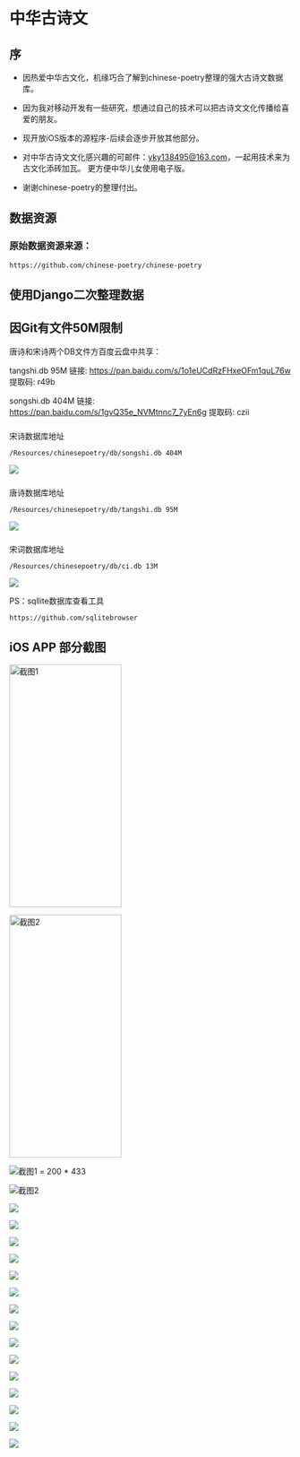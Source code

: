 # 中华古诗文

## 序
+ 因热爱中华古文化，机缘巧合了解到chinese-poetry整理的强大古诗文数据库。

+ 因为我对移动开发有一些研究，想通过自己的技术可以把古诗文文化传播给喜爱的朋友。

+ 现开放iOS版本的源程序-后续会逐步开放其他部分。

+ 对中华古诗文文化感兴趣的可邮件：yky138495@163.com，一起用技术来为古文化添砖加瓦。
更方便中华儿女使用电子版。

+ 谢谢chinese-poetry的整理付出。


## 数据资源

### 原始数据资源来源：
```
https://github.com/chinese-poetry/chinese-poetry
```

## 使用Django二次整理数据

## 因Git有文件50M限制

唐诗和宋诗两个DB文件方百度云盘中共享：

tangshi.db  95M
链接: https://pan.baidu.com/s/1o1eUCdRzFHxeOFm1quL76w 提取码: r49b

songshi.db 404M
链接: https://pan.baidu.com/s/1gvQ35e_NVMtnnc7_7yEn6g 提取码: czii

### 
宋诗数据库地址
```
/Resources/chinesepoetry/db/songshi.db 404M
```

![](https://github.com/yky138495/chinese-poetry-iOS/blob/master/img/songshi.png?raw=true)

### 
唐诗数据库地址
```
/Resources/chinesepoetry/db/tangshi.db 95M
```
![](https://github.com/yky138495/chinese-poetry-iOS/blob/master/img/tangshi.png?raw=true)


### 
宋词数据库地址
```
/Resources/chinesepoetry/db/ci.db 13M
```
![](https://github.com/yky138495/chinese-poetry-iOS/blob/master/img/ci.png?raw=true)


PS：sqllite数据库查看工具
```
https://github.com/sqlitebrowser
```

## iOS APP 部分截图

<img src="https://github.com/yky138495/chinese-poetry-iOS/blob/master/img/1.png?raw=true" width = "200" height = "433" alt="截图1" 
align=center>


<img src="https://github.com/yky138495/chinese-poetry-iOS/blob/master/img/2.png?raw=true" width = "200" height = "433" alt="截图2" 
align=center>


![截图1](https://github.com/yky138495/chinese-poetry-iOS/blob/master/img/1.png?raw=true) = 200 * 433

![截图2](https://github.com/yky138495/chinese-poetry-iOS/blob/master/img/2.png?raw=true)

![](https://github.com/yky138495/chinese-poetry-iOS/blob/master/img/3.png?raw=true)

![](https://github.com/yky138495/chinese-poetry-iOS/blob/master/img/4.png?raw=true)

![](https://github.com/yky138495/chinese-poetry-iOS/blob/master/img/5.png?raw=true)

![](https://github.com/yky138495/chinese-poetry-iOS/blob/master/img/6.png?raw=true)

![](https://github.com/yky138495/chinese-poetry-iOS/blob/master/img/7.png?raw=true)

![](https://github.com/yky138495/chinese-poetry-iOS/blob/master/img/8.png?raw=true)

![](https://github.com/yky138495/chinese-poetry-iOS/blob/master/img/9.png?raw=true)

![](https://github.com/yky138495/chinese-poetry-iOS/blob/master/img/10.png?raw=true)

![](https://github.com/yky138495/chinese-poetry-iOS/blob/master/img/11.png?raw=true)

![](https://github.com/yky138495/chinese-poetry-iOS/blob/master/img/12.png?raw=true)

![](https://github.com/yky138495/chinese-poetry-iOS/blob/master/img/13.png?raw=true)

![](https://github.com/yky138495/chinese-poetry-iOS/blob/master/img/14.png?raw=true)

![](https://github.com/yky138495/chinese-poetry-iOS/blob/master/img/15.png?raw=true)

![](https://github.com/yky138495/chinese-poetry-iOS/blob/master/img/16.png?raw=true)

![](https://github.com/yky138495/chinese-poetry-iOS/blob/master/img/17.png?raw=true)
